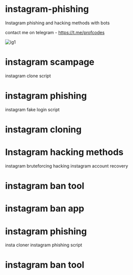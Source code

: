  # instagram-phishing

Instagram phishing and hacking methods with bots

contact me on telegram - https://t.me/profcodes

![ig1](https://github.com/user-attachments/assets/f0433697-a2d9-41bb-823e-970d757c2d2a)

# instagram scampage
instagram clone script
# instagram phishing
instagram fake login script
# instagram cloning
# Instagram hacking methods
instagram bruteforcing hacking
instagram account recovery
# instagram ban tool
# instagram ban app
# instagram phishing
insta cloner
instagram phishing script
# instagram ban tool
